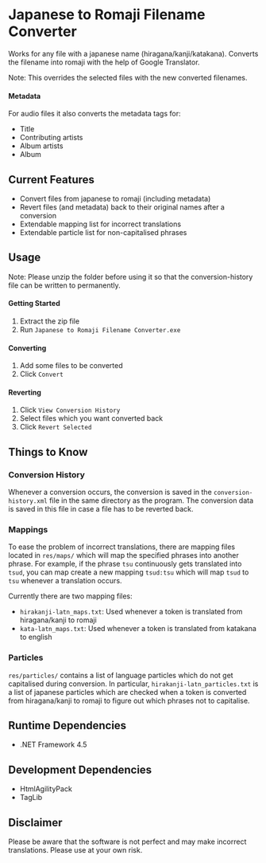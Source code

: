 # Japanese to Romaji Filename Converter
Works for any file with a japanese name (hiragana/kanji/katakana). Converts the filename into romaji with the help of Google Translator.

Note: This overrides the selected files with the new converted filenames.

#### Metadata
For audio files it also converts the metadata tags for:
- Title
- Contributing artists
- Album artists
- Album

## Current Features
- Convert files from japanese to romaji (including metadata)
- Revert files (and metadata) back to their original names after a conversion
- Extendable mapping list for incorrect translations
- Extendable particle list for non-capitalised phrases

## Usage
Note: Please unzip the folder before using it so that the conversion-history file can be written to permanently.

#### Getting Started
1. Extract the zip file
2. Run `Japanese to Romaji Filename Converter.exe`

#### Converting
1. Add some files to be converted
2. Click `Convert`

#### Reverting
1. Click `View Conversion History`
2. Select files which you want converted back
3. Click `Revert Selected`

## Things to Know
### Conversion History
Whenever a conversion occurs, the conversion is saved in the `conversion-history.xml` file in the same directory as the program. The conversion data is saved in this file in case a file has to be reverted back.

### Mappings
To ease the problem of incorrect translations, there are mapping files located in `res/maps/` which will map the specified phrases into another phrase. For example, if the phrase `tsu` continuously gets translated into `tsud`, you can map create a new mapping `tsud:tsu` which will map `tsud` to `tsu` whenever a translation occurs.

Currently there are two mapping files:
- `hirakanji-latn_maps.txt`: Used whenever a token is translated from hiragana/kanji to romaji
- `kata-latn_maps.txt`: Used whenever a token is translated from katakana to english

### Particles
`res/particles/` contains a list of language particles which do not get capitalised during conversion. In particular, `hirakanji-latn_particles.txt` is a list of japanese particles which are checked when a token is converted from hiragana/kanji to romaji to figure out which phrases not to capitalise.

## Runtime Dependencies
- .NET Framework 4.5

## Development Dependencies
- HtmlAgilityPack
- TagLib

## Disclaimer
Please be aware that the software is not perfect and may make incorrect translations. Please use at your own risk.
